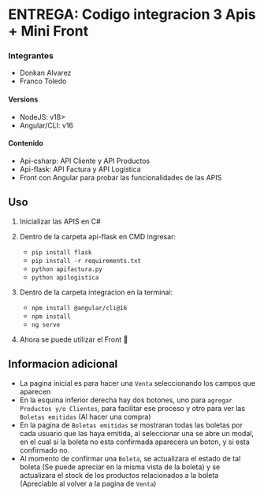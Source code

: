 # ENTREGA: Codigo integracion 3 Apis + Mini Front

### Integrantes
- Donkan Alvarez
- Franco Toledo

#### Versions
- NodeJS: v18>
- Angular/CLI: v16

#### Contenido
- Api-csharp: API Cliente y API Productos
- Api-flask: API Factura y API Logistica
- Front con Angular para probar las funcionalidades de las APIS

## Uso

1. Inicializar las APIS en C#

2. Dentro de la carpeta api-flask en CMD ingresar:
   - `pip install flask`
   - `pip install -r requirements.txt`
   - `python apifactura.py`
   - `python apilogistica`

4. Dentro de la carpeta integracion en la terminal:
   - `npm install @angular/cli@16`
   - `npm install`
   - `ng serve`
  
5. Ahora se puede utilizar el Front 🤠

## Informacion adicional
- La pagina inicial es para hacer una `Venta` seleccionando los campos que aparecen
- En la esquina inferior derecha hay dos botones, uno para `agregar Productos y/o Clientes`, para facilitar ese proceso y otro para ver las `Boletas emitidas` (Al hacer una compra)
- En la pagina de `Boletas emitidas` se mostraran todas las boletas por cada usuario que las haya emitida, al seleccionar una se abre un modal, en el cual si la boleta no esta confirmada aparecera un boton, y si esta confirmado no.
- Al momento de confirmar una `Boleta`, se actualizara el estado de tal boleta (Se puede apreciar en la misma vista de la boleta) y se actualizara el stock de los productos relacionados a la boleta (Apreciable al volver a la pagina de `Venta`)
